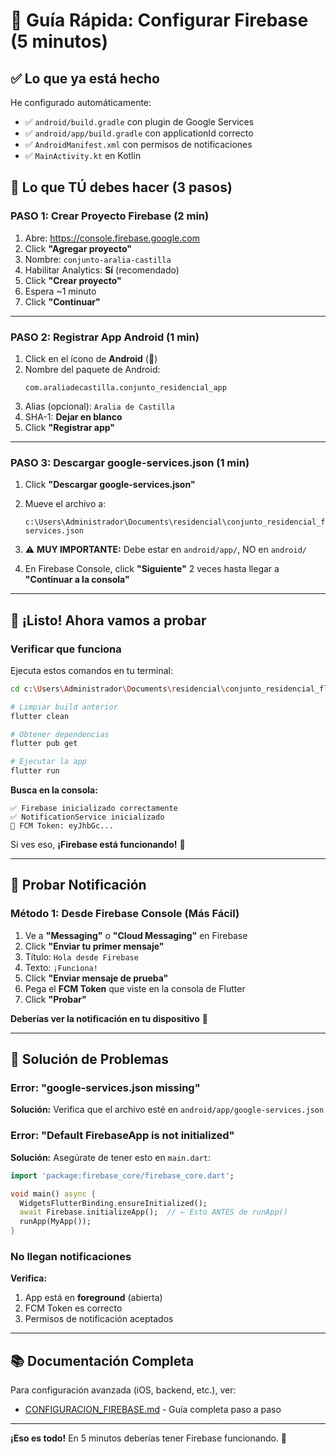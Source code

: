 # 🚀 Guía Rápida: Configurar Firebase (5 minutos)

## ✅ Lo que ya está hecho

He configurado automáticamente:
- ✅ `android/build.gradle` con plugin de Google Services
- ✅ `android/app/build.gradle` con applicationId correcto
- ✅ `AndroidManifest.xml` con permisos de notificaciones
- ✅ `MainActivity.kt` en Kotlin

## 📝 Lo que TÚ debes hacer (3 pasos)

### PASO 1: Crear Proyecto Firebase (2 min)

1. Abre: https://console.firebase.google.com
2. Click **"Agregar proyecto"**
3. Nombre: `conjunto-aralia-castilla`
4. Habilitar Analytics: **Sí** (recomendado)
5. Click **"Crear proyecto"**
6. Espera ~1 minuto
7. Click **"Continuar"**

---

### PASO 2: Registrar App Android (1 min)

1. Click en el ícono de **Android** (🤖)
2. Nombre del paquete de Android:
   ```
   com.araliadecastilla.conjunto_residencial_app
   ```
3. Alias (opcional): `Aralia de Castilla`
4. SHA-1: **Dejar en blanco**
5. Click **"Registrar app"**

---

### PASO 3: Descargar google-services.json (1 min)

1. Click **"Descargar google-services.json"**
2. Mueve el archivo a:
   ```
   c:\Users\Administrador\Documents\residencial\conjunto_residencial_flutter\android\app\google-services.json
   ```
3. ⚠️ **MUY IMPORTANTE:** Debe estar en `android/app/`, NO en `android/`

4. En Firebase Console, click **"Siguiente"** 2 veces hasta llegar a **"Continuar a la consola"**

---

## 🎉 ¡Listo! Ahora vamos a probar

### Verificar que funciona

Ejecuta estos comandos en tu terminal:

```bash
cd c:\Users\Administrador\Documents\residencial\conjunto_residencial_flutter

# Limpiar build anterior
flutter clean

# Obtener dependencias
flutter pub get

# Ejecutar la app
flutter run
```

**Busca en la consola:**
```
✅ Firebase inicializado correctamente
✅ NotificationService inicializado
📱 FCM Token: eyJhbGc...
```

Si ves eso, **¡Firebase está funcionando!** 🎊

---

## 📲 Probar Notificación

### Método 1: Desde Firebase Console (Más Fácil)

1. Ve a **"Messaging"** o **"Cloud Messaging"** en Firebase
2. Click **"Enviar tu primer mensaje"**
3. Título: `Hola desde Firebase`
4. Texto: `¡Funciona!`
5. Click **"Enviar mensaje de prueba"**
6. Pega el **FCM Token** que viste en la consola de Flutter
7. Click **"Probar"**

**Deberías ver la notificación en tu dispositivo** 📱

---

## 🐛 Solución de Problemas

### Error: "google-services.json missing"
**Solución:** Verifica que el archivo esté en `android/app/google-services.json`

### Error: "Default FirebaseApp is not initialized"
**Solución:** Asegúrate de tener esto en `main.dart`:
```dart
import 'package:firebase_core/firebase_core.dart';

void main() async {
  WidgetsFlutterBinding.ensureInitialized();
  await Firebase.initializeApp();  // ← Esto ANTES de runApp()
  runApp(MyApp());
}
```

### No llegan notificaciones
**Verifica:**
1. App está en **foreground** (abierta)
2. FCM Token es correcto
3. Permisos de notificación aceptados

---

## 📚 Documentación Completa

Para configuración avanzada (iOS, backend, etc.), ver:
- [CONFIGURACION_FIREBASE.md](CONFIGURACION_FIREBASE.md) - Guía completa paso a paso

---

**¡Eso es todo!** En 5 minutos deberías tener Firebase funcionando. 🚀
